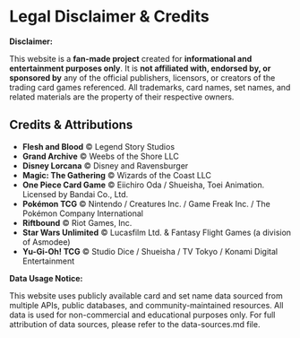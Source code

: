 # Legal Disclaimer & Credits

**Disclaimer:**  

This website is a **fan-made project** created for **informational and entertainment purposes only**. It is **not affiliated with, endorsed by, or sponsored by** any of the official publishers, licensors, or creators of the trading card games referenced. All trademarks, card names, set names, and related materials are the property of their respective owners.

## Credits & Attributions

- **Flesh and Blood** © Legend Story Studios  
- **Grand Archive** © Weebs of the Shore LLC  
- **Disney Lorcana** © Disney and Ravensburger  
- **Magic: The Gathering** © Wizards of the Coast LLC  
- **One Piece Card Game** © Eiichiro Oda / Shueisha, Toei Animation. Licensed by Bandai Co., Ltd.  
- **Pokémon TCG** © Nintendo / Creatures Inc. / Game Freak Inc. / The Pokémon Company International  
- **Riftbound** © Riot Games, Inc.  
- **Star Wars Unlimited** © Lucasfilm Ltd. & Fantasy Flight Games (a division of Asmodee)  
- **Yu-Gi-Oh! TCG** © Studio Dice / Shueisha / TV Tokyo / Konami Digital Entertainment 

**Data Usage Notice:**  

This website uses publicly available card and set name data sourced from multiple APIs, public databases, and community-maintained resources. All data is used for non-commercial and educational purposes only. For full attribution of data sources, please refer to the data-sources.md file.

